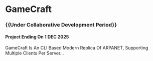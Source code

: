 # GameCraft
### {{Under Collaborative Development Period}}
#### Project Ending On 1 DEC 2025
GameCraft Is An CLI Based Modern Replica Of ARPANET, Supporting Multiple Clients Per Server...
